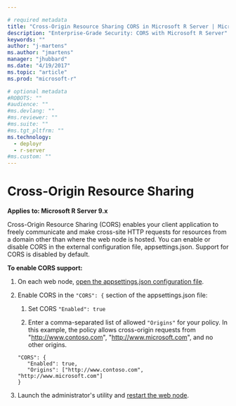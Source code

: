 ```yaml
---

# required metadata
title: "Cross-Origin Resource Sharing CORS in Microsoft R Server | Microsoft Docs"
description: "Enterprise-Grade Security: CORS with Microsoft R Server"
keywords: ""
author: "j-martens"
ms.author: "jmartens"
manager: "jhubbard"
ms.date: "4/19/2017"
ms.topic: "article"
ms.prod: "microsoft-r"

# optional metadata
#ROBOTS: ""
#audience: ""
#ms.devlang: ""
#ms.reviewer: ""
#ms.suite: ""
#ms.tgt_pltfrm: ""
ms.technology: 
  - deployr
  - r-server
#ms.custom: ""
---
```


# Cross-Origin Resource Sharing 

**Applies to:  Microsoft R Server 9.x**

Cross-Origin Resource Sharing (CORS) enables your client application to freely communicate and make cross-site HTTP requests for resources from a domain other than where the web node is hosted. You can enable or disable CORS in the external configuration file, appsettings.json. Support for CORS is disabled by default.  

**To enable CORS support:**

1. On each web node, [open the appsettings.json configuration file](configure-find-admin-configuration-file.md).

1. Enable CORS in the `"CORS": {` section of the  appsettings.json file:
   1.  Set CORS `"Enabled": true`

   1. Enter a comma-separated list of allowed `"Origins"` for your policy.  In this example, the policy allows cross-origin requests from "http://www.contoso.com", "http://www.microsoft.com", and no other origins.
   ```
   "CORS": {
      "Enabled": true,
      "Origins": ["http://www.contoso.com", "http://www.microsoft.com"]
   }
   ```

3. Launch the administrator's utility and [restart the web node](configure-use-admin-utility.md#startstop).